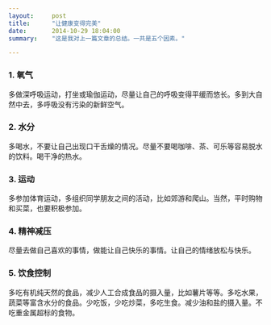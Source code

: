 ```yaml
---
layout:     post
title:      "让健康变得完美"
date:       2014-10-29 18:04:00
summary:    "这是我对上一篇文章的总结。一共是五个因素。"

---
```


### 1. 氧气

多做深呼吸运动，打坐或瑜伽运动，尽量让自己的呼吸变得平缓而悠长。多到大自然中去，多呼吸没有污染的新鲜空气。

### 2. 水分

多喝水，不要让自己出现口干舌燥的情况。尽量不要喝咖啡、茶、可乐等容易脱水的饮料。喝干净的热水。

### 3. 运动

多参加体育运动，多组织同学朋友之间的活动，比如郊游和爬山。当然，平时购物和买菜，也要积极参加。

### 4. 精神减压

尽量去做自己喜欢的事情，做能让自己快乐的事情。让自己的情绪放松与快乐。

### 5. 饮食控制

多吃有机纯天然的食品，减少人工合成食品的摄入量，比如薯片等等。多吃水果，蔬菜等富含水分的食品。少吃饭，少吃炒菜，多吃生食。减少油和盐的摄入量。不吃重金属超标的食物。
